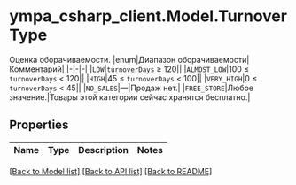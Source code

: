 # ympa_csharp_client.Model.TurnoverType
Оценка оборачиваемости.  |enum|Диапазон оборачиваемости|Комментарий| |-|-|-| |`LOW`|`turnoverDays` ≥ 120|| |`ALMOST_LOW`|100 ≤ `turnoverDays` < 120|| |`HIGH`|45 ≤ `turnoverDays` < 100|| |`VERY_HIGH`|0 ≤ `turnoverDays` < 45|| |`NO_SALES`|—|Продаж нет.| |`FREE_STORE`|Любое значение.|Товары этой категории сейчас хранятся бесплатно.| 

## Properties

Name | Type | Description | Notes
------------ | ------------- | ------------- | -------------

[[Back to Model list]](../README.md#documentation-for-models) [[Back to API list]](../README.md#documentation-for-api-endpoints) [[Back to README]](../README.md)

